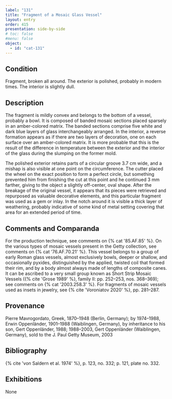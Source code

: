 ```yaml
---
label: "131"
title: "Fragment of a Mosaic Glass Vessel"
layout: entry
order: 415
presentation: side-by-side
# toc: false
#menu: false 
object:
  - id: "cat-131"
---
```


## Condition

Fragment, broken all around. The exterior is polished, probably in modern times. The interior is slightly dull.

## Description

The fragment is mildly convex and belongs to the bottom of a vessel, probably a bowl. It is composed of banded mosaic sections placed sparsely in an amber-colored matrix. The banded sections comprise five white and dark blue layers of glass interchangeably arranged. In the interior, a reverse formation appears as if there are two layers of decoration, one on each surface over an amber-colored matrix. It is more probable that this is the result of the difference in temperature between the exterior and the interior of the glass during the slumping on the former mold.

The polished exterior retains parts of a circular groove 3.7 cm wide, and a mishap is also visible at one point on the circumference. The cutter placed the wheel on the exact position to form a perfect circle, but something prevented him from finishing the cut at this point and he continued 3 mm farther, giving to the object a slightly off-center, oval shape. After the breakage of the original vessel, it appears that its pieces were retrieved and repurposed as valuable decorative elements, and this particular fragment was used as a gem or inlay. In the notch around it is visible a thick layer of weathering, probably indicative of some kind of metal setting covering that area for an extended period of time.

## Comments and Comparanda

For the production technique, see comments on {% cat '85.AF.85' %}. On the various types of mosaic vessels present in the Getty collection, see comments on {% cat '76.AF.70.21' %}. This vessel belongs to a group of early Roman glass vessels, almost exclusively bowls, deeper or shallow, and occasionally pyxides, distinguished by the applied, twisted coil that formed their rim, and by a body almost always made of lengths of composite canes. It can be ascribed to a very small group known as Short Strip Mosaic Vessels ({% cite 'Grose 1989' %}, family II: pp. 252–253, nos. 368–369); see comments on {% cat '2003.258.3' %}. For fragments of mosaic vessels used as insets in jewelry, see {% cite 'Voroniatov 2020' %}, pp. 281–287.

## Provenance

Pierre Mavrogordato, Greek, 1870–1948 (Berlin, Germany); by 1974–1988, Erwin Oppenländer, 1901–1988 (Waiblingen, Germany), by inheritance to his son, Gert Oppenländer, 1988; 1988–2003, Gert Oppenländer (Waiblingen, Germany), sold to the J. Paul Getty Museum, 2003

## Bibliography

{% cite 'von Saldern et al. 1974' %}, p. 123, no. 332; p. 121, plate no. 332.

## Exhibitions

None